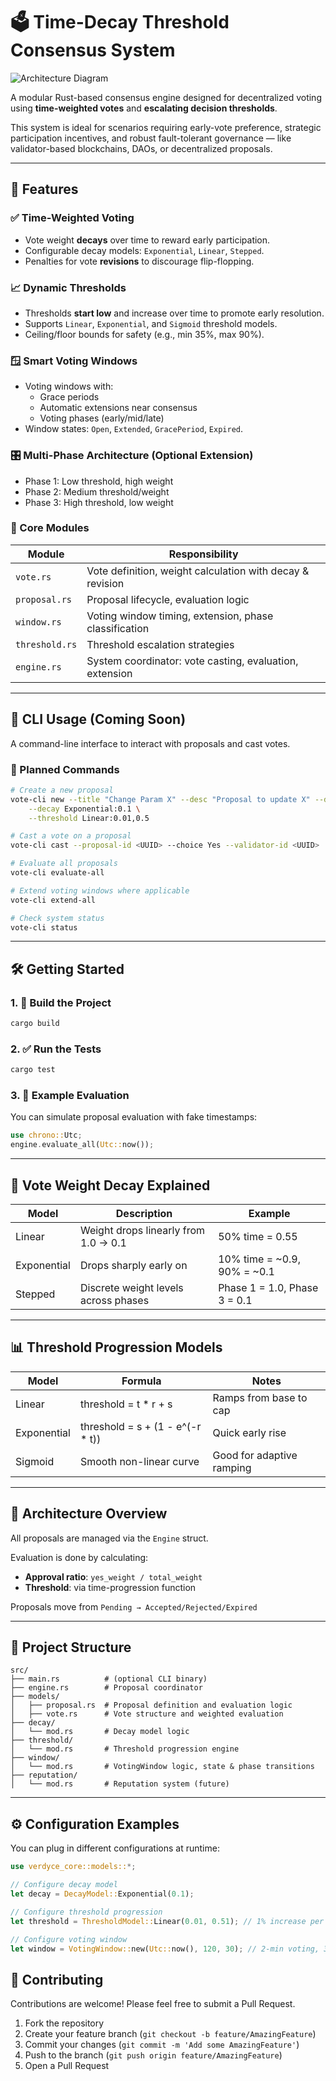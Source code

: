 # 🗳️ Time-Decay Threshold Consensus System

![Architecture Diagram](./archi-vote.png)

A modular Rust-based consensus engine designed for decentralized voting using **time-weighted votes** and **escalating decision thresholds**.

This system is ideal for scenarios requiring early-vote preference, strategic participation incentives, and robust fault-tolerant governance — like validator-based blockchains, DAOs, or decentralized proposals.

---

## 📜 Features

### ✅ Time-Weighted Voting
- Vote weight **decays** over time to reward early participation.
- Configurable decay models: `Exponential`, `Linear`, `Stepped`.
- Penalties for vote **revisions** to discourage flip-flopping.

### 📈 Dynamic Thresholds
- Thresholds **start low** and increase over time to promote early resolution.
- Supports `Linear`, `Exponential`, and `Sigmoid` threshold models.
- Ceiling/floor bounds for safety (e.g., min 35%, max 90%).

### 🪟 Smart Voting Windows
- Voting windows with:
  - Grace periods
  - Automatic extensions near consensus
  - Voting phases (early/mid/late)
- Window states: `Open`, `Extended`, `GracePeriod`, `Expired`.

### 🎛️ Multi-Phase Architecture (Optional Extension)
- Phase 1: Low threshold, high weight
- Phase 2: Medium threshold/weight
- Phase 3: High threshold, low weight

### 🧮 Core Modules
| Module | Responsibility |
|--------|----------------|
| `vote.rs` | Vote definition, weight calculation with decay & revision |
| `proposal.rs` | Proposal lifecycle, evaluation logic |
| `window.rs` | Voting window timing, extension, phase classification |
| `threshold.rs` | Threshold escalation strategies |
| `engine.rs` | System coordinator: vote casting, evaluation, extension |

---

## 🔧 CLI Usage (Coming Soon)

A command-line interface to interact with proposals and cast votes.

### 🚀 Planned Commands

```bash
# Create a new proposal
vote-cli new --title "Change Param X" --desc "Proposal to update X" --duration 300 \
    --decay Exponential:0.1 \
    --threshold Linear:0.01,0.5

# Cast a vote on a proposal
vote-cli cast --proposal-id <UUID> --choice Yes --validator-id <UUID>

# Evaluate all proposals
vote-cli evaluate-all

# Extend voting windows where applicable
vote-cli extend-all

# Check system status
vote-cli status
```

---

## 🛠️ Getting Started

### 1. 🧱 Build the Project
```bash
cargo build
```

### 2. ✅ Run the Tests
```bash
cargo test
```

### 3. 🔬 Example Evaluation
You can simulate proposal evaluation with fake timestamps:

```rust
use chrono::Utc;
engine.evaluate_all(Utc::now());
```

---

## 🧠 Vote Weight Decay Explained

| Model | Description | Example |
|-------|-------------|---------|
| Linear | Weight drops linearly from 1.0 → 0.1 | 50% time = 0.55 |
| Exponential | Drops sharply early on | 10% time = ~0.9, 90% = ~0.1 |
| Stepped | Discrete weight levels across phases | Phase 1 = 1.0, Phase 3 = 0.1 |

---

## 📊 Threshold Progression Models

| Model | Formula | Notes |
|-------|---------|-------|
| Linear | threshold = t * r + s | Ramps from base to cap |
| Exponential | threshold = s + (1 - e^(-r * t)) | Quick early rise |
| Sigmoid | Smooth non-linear curve | Good for adaptive ramping |

---

## 🧱 Architecture Overview

All proposals are managed via the `Engine` struct.

Evaluation is done by calculating:
- **Approval ratio**: `yes_weight / total_weight`
- **Threshold**: via time-progression function

Proposals move from `Pending → Accepted/Rejected/Expired`

---

## 📂 Project Structure

```
src/
├── main.rs          # (optional CLI binary)
├── engine.rs        # Proposal coordinator
├── models/
│   ├── proposal.rs  # Proposal definition and evaluation logic
│   ├── vote.rs      # Vote structure and weighted evaluation
├── decay/
│   └── mod.rs       # Decay model logic
├── threshold/
│   └── mod.rs       # Threshold progression engine
├── window/
│   └── mod.rs       # VotingWindow logic, state & phase transitions
├── reputation/
│   └── mod.rs       # Reputation system (future)
```

---

## ⚙️ Configuration Examples

You can plug in different configurations at runtime:

```rust
use verdyce_core::models::*;

// Configure decay model
let decay = DecayModel::Exponential(0.1);

// Configure threshold progression
let threshold = ThresholdModel::Linear(0.01, 0.51); // 1% increase per second, starts at 51%

// Configure voting window
let window = VotingWindow::new(Utc::now(), 120, 30); // 2-min voting, 30-sec grace
```

## 🤝 Contributing

Contributions are welcome! Please feel free to submit a Pull Request.

1. Fork the repository
2. Create your feature branch (`git checkout -b feature/AmazingFeature`)
3. Commit your changes (`git commit -m 'Add some AmazingFeature'`)
4. Push to the branch (`git push origin feature/AmazingFeature`)
5. Open a Pull Request